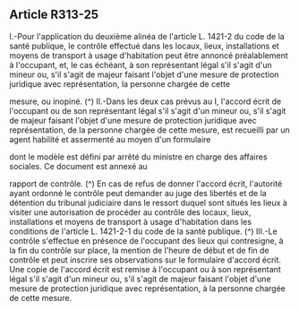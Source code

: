 ## Article R313-25

I.-Pour l'application du deuxième alinéa de l'article L. 1421-2 du code de la santé publique, le contrôle
effectué dans les locaux, lieux, installations et moyens de transport à usage d'habitation peut être annoncé
préalablement à l'occupant, et, le cas échéant, à son représentant légal s'il s'agit d'un mineur ou, s'il s'agit de
majeur faisant l'objet d'une mesure de protection juridique avec représentation, la personne chargée de cette

mesure, ou inopiné. (^)
II.-Dans les deux cas prévus au I, l'accord écrit de l'occupant ou de son représentant légal s'il s'agit d'un
mineur ou, s'il s'agit de majeur faisant l'objet d'une mesure de protection juridique avec représentation, de la
personne chargée de cette mesure, est recueilli par un agent habilité et assermenté au moyen d'un formulaire


dont le modèle est défini par arrêté du ministre en charge des affaires sociales. Ce document est annexé au

rapport de contrôle. (^)
En cas de refus de donner l'accord écrit, l'autorité ayant ordonné le contrôle peut demander au juge
des libertés et de la détention du tribunal judiciaire dans le ressort duquel sont situés les lieux à visiter
une autorisation de procéder au contrôle des locaux, lieux, installations et moyens de transport à usage
d'habitation dans les conditions de l'article L. 1421-2-1 du code de la santé publique. (^)
III.-Le contrôle s'effectue en présence de l'occupant des lieux qui contresigne, à la fin du contrôle sur place,
la mention de l'heure de début et de fin de contrôle et peut inscrire ses observations sur le formulaire d'accord
écrit. Une copie de l'accord écrit est remise à l'occupant ou à son représentant légal s'il s'agit d'un mineur ou,
s'il s'agit de majeur faisant l'objet d'une mesure de protection juridique avec représentation, à la personne
chargée de cette mesure.

